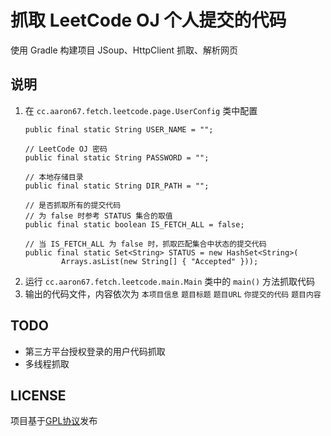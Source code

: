 # 抓取 LeetCode OJ 个人提交的代码
使用
Gradle 构建项目
JSoup、HttpClient 抓取、解析网页

## 说明
1. 在 `cc.aaron67.fetch.leetcode.page.UserConfig` 类中配置
    ```// LeetCode OJ 账号
	public final static String USER_NAME = "";

	// LeetCode OJ 密码
	public final static String PASSWORD = "";

	// 本地存储目录
	public final static String DIR_PATH = "";

	// 是否抓取所有的提交代码
	// 为 false 时参考 STATUS 集合的取值
	public final static boolean IS_FETCH_ALL = false;

	// 当 IS_FETCH_ALL 为 false 时，抓取匹配集合中状态的提交代码
	public final static Set<String> STATUS = new HashSet<String>(
			Arrays.asList(new String[] { "Accepted" }));
    ```
2. 运行 `cc.aaron67.fetch.leetcode.main.Main` 类中的 `main()` 方法抓取代码
3. 输出的代码文件，内容依次为
   `本项目信息`
   `题目标题`
   `题目URL`
   `你提交的代码`
   `题目内容`

## TODO
* 第三方平台授权登录的用户代码抓取
* 多线程抓取

## LICENSE
项目基于[GPL协议](http://www.gnu.org/licenses/gpl.html)发布